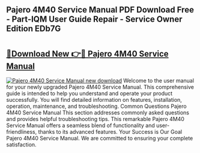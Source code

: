 ## Pajero 4M40 Service Manual PDF Download Free - Part-IQM User Guide Repair - Service Owner Edition EDb7G

# <h2><a href="http://bc68696.oget.top/?id=Pajero+4M40+Service+Manual">🔗Download New 👉🔴 Pajero 4M40 Service Manual</a></h2>

[![Pajero 4M40 Service Manual new download](https://i.imgur.com/5g1atiW.png)](http://bc68696.oget.top/?id=Pajero+4M40+Service+Manual)
Welcome to the user manual for your newly upgraded Pajero 4M40 Service Manual. This comprehensive guide is intended to help you understand and operate your product successfully. You will find detailed information on features, installation, operation, maintenance, and troubleshooting. Common Questions Pajero 4M40 Service Manual This section addresses commonly asked questions and provides helpful troubleshooting tips. This remarkable Pajero 4M40 Service Manual offers a seamless blend of functionality and user-friendliness, thanks to its advanced features. Your Success is Our Goal Pajero 4M40 Service Manual. We are committed to ensuring your complete satisfaction.
